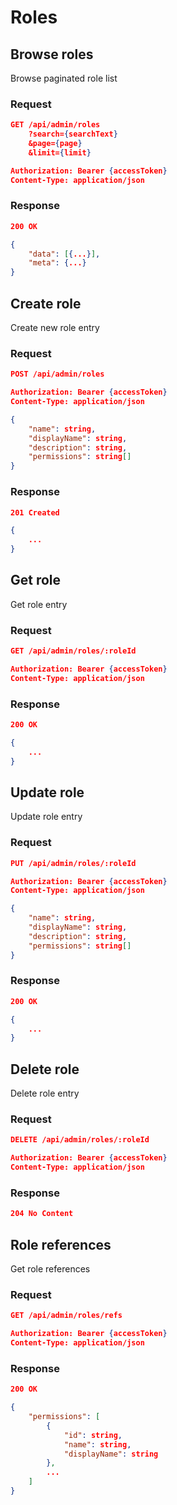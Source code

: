 # Roles

## Browse roles

Browse paginated role list

### Request

```json
GET /api/admin/roles
    ?search={searchText}
    &page={page}
    &limit={limit}

Authorization: Bearer {accessToken}
Content-Type: application/json
```

### Response

```json
200 OK

{
    "data": [{...}],
    "meta": {...}
}
```

## Create role

Create new role entry

### Request

```json
POST /api/admin/roles

Authorization: Bearer {accessToken}
Content-Type: application/json

{
    "name": string,
    "displayName": string,
    "description": string,
    "permissions": string[]
}
```

### Response

```json
201 Created

{
    ...
}
```

## Get role

Get role entry

### Request

```json
GET /api/admin/roles/:roleId

Authorization: Bearer {accessToken}
Content-Type: application/json
```

### Response

```json
200 OK

{
    ...
}
```

## Update role

Update role entry

### Request

```json
PUT /api/admin/roles/:roleId

Authorization: Bearer {accessToken}
Content-Type: application/json

{
    "name": string,
    "displayName": string,
    "description": string,
    "permissions": string[]
}
```

### Response

```json
200 OK

{
    ...
}
```

## Delete role

Delete role entry

### Request

```json
DELETE /api/admin/roles/:roleId

Authorization: Bearer {accessToken}
Content-Type: application/json
```

### Response

```json
204 No Content
```

## Role references

Get role references

### Request

```json
GET /api/admin/roles/refs

Authorization: Bearer {accessToken}
Content-Type: application/json
```

### Response

```json
200 OK

{
    "permissions": [
        {
            "id": string,
            "name": string,
            "displayName": string
        },
        ...
    ]
}
```
